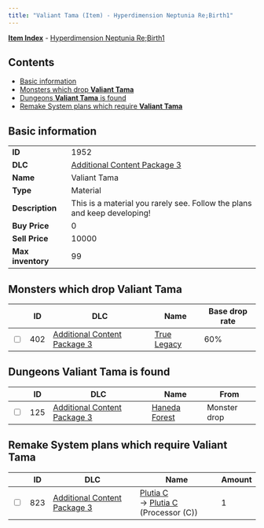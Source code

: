 ```yaml
---
title: "Valiant Tama (Item) - Hyperdimension Neptunia Re;Birth1"
---
```


[**Item Index**](/neptunia/rb1/item/index.html) - [Hyperdimension Neptunia Re;Birth1](/neptunia/rb1)

## Contents

- [Basic information](#basic-information)
- [Monsters which drop **Valiant Tama**](#monsters-which-drop-valiant-tama)
- [Dungeons **Valiant Tama** is found](#dungeons-valiant-tama-is-found)
- [Remake System plans which require **Valiant Tama**](#remake-system-plans-which-require-valiant-tama)

## Basic information

|   |   |
| -- | -- |
| **ID** | 1952 |
| **DLC** | [Additional Content Package 3](/neptunia/rb1/dlc/12-pack3.html) |
| **Name** | Valiant Tama |
| **Type** | Material |
| **Description** | This is a material you rarely see. Follow the plans and keep developing! |
| **Buy Price** | 0 |
| **Sell Price** | 10000 |
| **Max inventory** | 99 |

## Monsters which drop **Valiant Tama**

|    | ID | DLC | Name | Base drop rate |
| -- | -- | --- | ---- | -------------- |
| <input type="checkbox" id="rb1-monster-12-402" class="trackbox" /> | 402 | [Additional Content Package 3](/neptunia/rb1/dlc/12-pack3.html) | [True Legacy](/neptunia/rb1/monster/12-402-true-legacy.html) | 60% |

## Dungeons **Valiant Tama** is found

|    | ID | DLC | Name | From |
| -- | -- | --- | ---- | ---- |
| <input type="checkbox" id="rb1-dungeon-12-125" class="trackbox" /> | 125 | [Additional Content Package 3](/neptunia/rb1/dlc/12-pack3.html) | [Haneda Forest](/neptunia/rb1/dungeon/12-125-haneda-forest.html) | Monster drop |

## Remake System plans which require **Valiant Tama**

|    | ID | DLC | Name | Amount |
| -- | -- | --- | ---- | ------ |
| <input type="checkbox" id="rb1-remake-12-823" class="trackbox" /> | 823 | [Additional Content Package 3](/neptunia/rb1/dlc/12-pack3.html) | [Plutia C](/neptunia/rb1/remake/12-823-plutia-c.html)<br />→ [Plutia C](/neptunia/rb1/item/12-4074-plutia-c.html) (Processor (C)) | 1 |